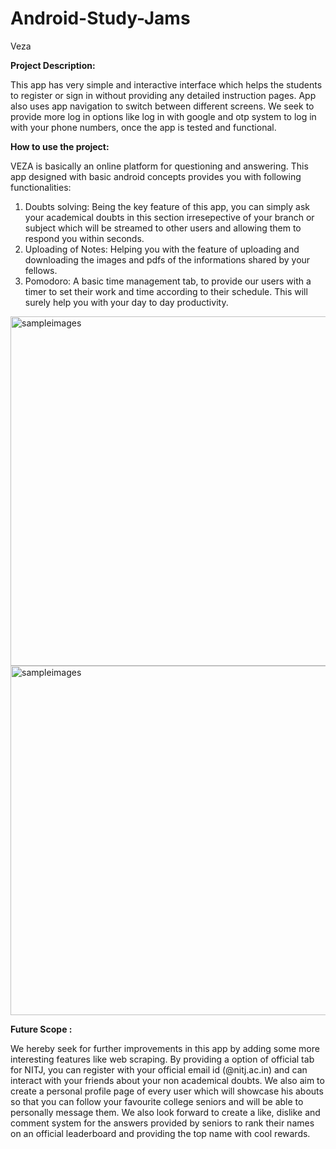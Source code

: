 # Android-Study-Jams

Veza

<b> Project Description: </b>

This app has very simple and interactive interface which helps the students to register or sign in without providing any detailed instruction pages. App also uses app navigation to switch between different screens. We seek to provide more log in options like log in with google and otp system to log in with your phone numbers, once the app is tested and functional.

<b> How to use the project: </b>

VEZA is basically an online platform for questioning and answering. This app designed with basic android concepts provides you with following functionalities:
1. Doubts solving: Being the key feature of this app, you can simply ask your academical doubts in this section irresepective of your branch or subject which will be streamed to other users and allowing them to respond you within seconds. 
2. Uploading of Notes: Helping you with the feature of uploading and downloading the images and pdfs of the informations shared by your fellows.
3. Pomodoro: A basic time management tab, to provide our users with a timer to set their work and time according to their schedule. This will surely help you with your day to day productivity.
<img width="559" alt="sampleimages" src = "https://user-images.githubusercontent.com/96609856/148262436-11b19d1b-dbcb-405e-abb5-f8f71c5a2fc7.jpeg">
<img width="559" alt="sampleimages" src = "https://user-images.githubusercontent.com/96609856/148262469-74a6731b-cf16-42ba-8ddb-6725f53c86a1.jpeg">




<b> Future Scope : </b>

We hereby seek for further improvements in this app by adding some more interesting features like web scraping. By providing a option of official tab for NITJ, you can register with your official email id (@nitj.ac.in) and can interact with your friends about your non academical doubts. We also aim to create a  personal profile page of every user which will showcase his abouts so that you can follow your favourite college seniors and will be able to personally message them. We also look forward to create a like, dislike and comment system for the answers provided by seniors  to rank their names on an official leaderboard and providing the top name with cool rewards.

